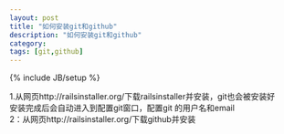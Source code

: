 ```yaml
---
layout: post
title: "如何安装git和github"
description: "如何安装git和github"
category: 
tags: [git,github]
---
```

{% include JB/setup %}

1.从网页http://railsinstaller.org/下载railsinstaller并安装，git也会被安装好<br>
安装完成后会自动进入到配置git窗口，配置git 的用户名和email<br>
2：从网页http://railsinstaller.org/下载github并安装<br>
